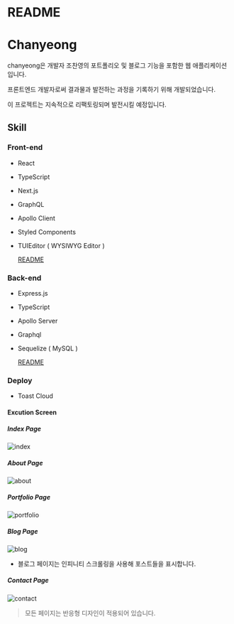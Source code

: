 # README

# Chanyeong

chanyeong은 개발자 조찬영의 포트폴리오 및 블로그 기능을 포함한 웹 애플리케이션입니다.

프론트엔드 개발자로써 결과물과 발전하는 과정을 기록하기 위해 개발되었습니다.

이 프로젝트는 지속적으로 리팩토링되며 발전시킬 예정입니다.

## Skill

### Front-end

- React
- TypeScript
- Next.js
- GraphQL
- Apollo Client
- Styled Components
- TUIEditor ( WYSIWYG Editor )

  [README](https://github.com/cyjo9603/chanyeong/blob/master/front/README.md)

### Back-end

- Express.js
- TypeScript
- Apollo Server
- Graphql
- Sequelize ( MySQL )

  [README](https://github.com/cyjo9603/chanyeong/blob/master/back/README.md)

### Deploy

- Toast Cloud

#### Excution Screen
##### Index Page
![index](https://user-images.githubusercontent.com/49899406/85942252-27de4380-b963-11ea-8e1f-aded427f8f35.jpg)

##### About Page
![about](https://user-images.githubusercontent.com/49899406/85942261-2e6cbb00-b963-11ea-91ec-efb86e1e9e9d.jpg)

##### Portfolio Page
![portfolio](https://user-images.githubusercontent.com/49899406/85942266-362c5f80-b963-11ea-8a18-b94bca0d62cd.jpg)

##### Blog Page
![blog](https://user-images.githubusercontent.com/49899406/85942277-3fb5c780-b963-11ea-98aa-e45fc1159696.jpg)

* 블로그 페이지는 인피니티 스크롤링을 사용해 포스트들을 표시합니다.

##### Contact Page
![contact](https://user-images.githubusercontent.com/49899406/85942288-47756c00-b963-11ea-9648-77cf08481179.jpg)

> 모든 페이지는 반응형 디자인이 적용되어 있습니다.
